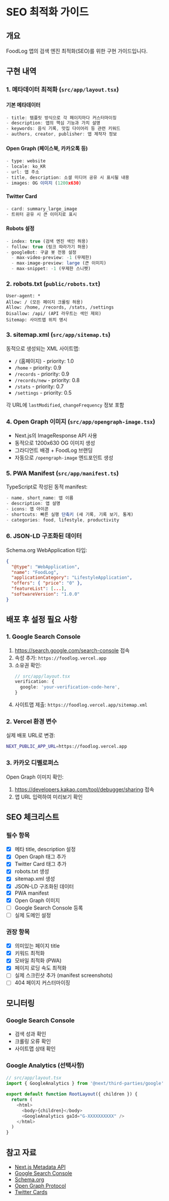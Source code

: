 # SEO 최적화 가이드

## 개요
FoodLog 앱의 검색 엔진 최적화(SEO)를 위한 구현 가이드입니다.

## 구현 내역

### 1. 메타데이터 최적화 (`src/app/layout.tsx`)

#### 기본 메타데이터
```typescript
- title: 템플릿 방식으로 각 페이지마다 커스터마이징
- description: 앱의 핵심 기능과 가치 설명
- keywords: 음식 기록, 맛집 다이어리 등 관련 키워드
- authors, creator, publisher: 앱 제작자 정보
```

#### Open Graph (페이스북, 카카오톡 등)
```typescript
- type: website
- locale: ko_KR
- url: 앱 주소
- title, description: 소셜 미디어 공유 시 표시될 내용
- images: OG 이미지 (1200x630)
```

#### Twitter Card
```typescript
- card: summary_large_image
- 트위터 공유 시 큰 이미지로 표시
```

#### Robots 설정
```typescript
- index: true (검색 엔진 색인 허용)
- follow: true (링크 따라가기 허용)
- googleBot: 구글 봇 전용 설정
  - max-video-preview: -1 (무제한)
  - max-image-preview: large (큰 이미지)
  - max-snippet: -1 (무제한 스니펫)
```

### 2. robots.txt (`public/robots.txt`)
```
User-agent: *
Allow: / (모든 페이지 크롤링 허용)
Allow: /home, /records, /stats, /settings
Disallow: /api/ (API 라우트는 색인 제외)
Sitemap: 사이트맵 위치 명시
```

### 3. sitemap.xml (`src/app/sitemap.ts`)
동적으로 생성되는 XML 사이트맵:
- `/` (홈페이지) - priority: 1.0
- `/home` - priority: 0.9
- `/records` - priority: 0.9
- `/records/new` - priority: 0.8
- `/stats` - priority: 0.7
- `/settings` - priority: 0.5

각 URL에 `lastModified`, `changeFrequency` 정보 포함

### 4. Open Graph 이미지 (`src/app/opengraph-image.tsx`)
- Next.js의 ImageResponse API 사용
- 동적으로 1200x630 OG 이미지 생성
- 그라디언트 배경 + FoodLog 브랜딩
- 자동으로 `/opengraph-image` 엔드포인트 생성

### 5. PWA Manifest (`src/app/manifest.ts`)
TypeScript로 작성된 동적 manifest:
```typescript
- name, short_name: 앱 이름
- description: 앱 설명
- icons: 앱 아이콘
- shortcuts: 빠른 실행 단축키 (새 기록, 기록 보기, 통계)
- categories: food, lifestyle, productivity
```

### 6. JSON-LD 구조화된 데이터
Schema.org WebApplication 타입:
```json
{
  "@type": "WebApplication",
  "name": "FoodLog",
  "applicationCategory": "LifestyleApplication",
  "offers": { "price": "0" },
  "featureList": [...],
  "softwareVersion": "1.0.0"
}
```

## 배포 후 설정 필요 사항

### 1. Google Search Console
1. https://search.google.com/search-console 접속
2. 속성 추가: `https://foodlog.vercel.app`
3. 소유권 확인:
   ```typescript
   // src/app/layout.tsx
   verification: {
     google: 'your-verification-code-here',
   }
   ```
4. 사이트맵 제출: `https://foodlog.vercel.app/sitemap.xml`

### 2. Vercel 환경 변수
실제 배포 URL로 변경:
```bash
NEXT_PUBLIC_APP_URL=https://foodlog.vercel.app
```

### 3. 카카오 디벨로퍼스
Open Graph 이미지 확인:
1. https://developers.kakao.com/tool/debugger/sharing 접속
2. 앱 URL 입력하여 미리보기 확인

## SEO 체크리스트

### 필수 항목
- [x] 메타 title, description 설정
- [x] Open Graph 태그 추가
- [x] Twitter Card 태그 추가
- [x] robots.txt 생성
- [x] sitemap.xml 생성
- [x] JSON-LD 구조화된 데이터
- [x] PWA manifest
- [x] Open Graph 이미지
- [ ] Google Search Console 등록
- [ ] 실제 도메인 설정

### 권장 항목
- [x] 의미있는 페이지 title
- [x] 키워드 최적화
- [x] 모바일 최적화 (PWA)
- [x] 페이지 로딩 속도 최적화
- [ ] 실제 스크린샷 추가 (manifest screenshots)
- [ ] 404 페이지 커스터마이징

## 모니터링

### Google Search Console
- 검색 성과 확인
- 크롤링 오류 확인
- 사이트맵 상태 확인

### Google Analytics (선택사항)
```typescript
// src/app/layout.tsx
import { GoogleAnalytics } from '@next/third-parties/google'

export default function RootLayout({ children }) {
  return (
    <html>
      <body>{children}</body>
      <GoogleAnalytics gaId="G-XXXXXXXXXX" />
    </html>
  )
}
```

## 참고 자료
- [Next.js Metadata API](https://nextjs.org/docs/app/building-your-application/optimizing/metadata)
- [Google Search Console](https://search.google.com/search-console)
- [Schema.org](https://schema.org/)
- [Open Graph Protocol](https://ogp.me/)
- [Twitter Cards](https://developer.twitter.com/en/docs/twitter-for-websites/cards/overview/abouts-cards)
